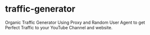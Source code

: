 # traffic-generator
Organic Traffic Generator Using Proxy and Random User Agent to get Perfect Traffic to your YouTube Channel and website.
